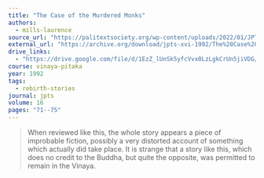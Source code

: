 ```yaml
---
title: "The Case of the Murdered Monks"
authors:
  - mills-laurence
source_url: "https://palitextsociety.org/wp-content/uploads/2022/01/JPTS_1992_XVI.pdf"
external_url: "https://archive.org/download/jpts-xvi-1992/The%20Case%20of%20the%20Murdered%20Monks%20-%20Laurence%20Mills_text.pdf"
drive_links:
  - "https://drive.google.com/file/d/1EzZ_lUnSk5yfcVvx0LzLgkCrUn5jiVDG/view?usp=drivesdk"
course: vinaya-pitaka
year: 1992
tags:
  - rebirth-stories
journal: jpts
volume: 16
pages: "71--75"
---
```


> When reviewed like this, the whole story appears a piece of improbable fiction, possibly a very distorted account of something which actually did take place. It is strange that a story like this, which does no credit to the Buddha, but quite the opposite, was permitted to remain in the Vinaya.

